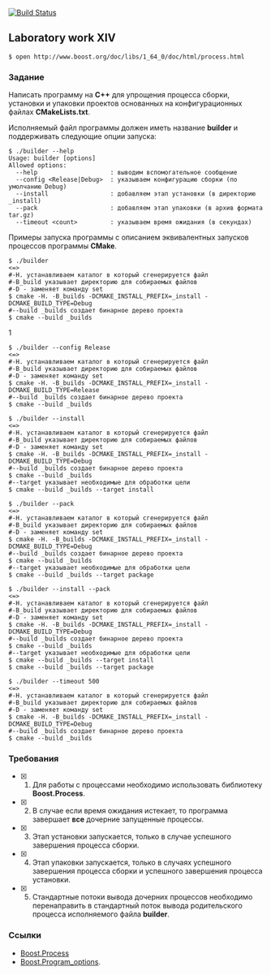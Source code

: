 [![Build Status](https://travis-ci.org/komissarovrodion21/lab14.svg?branch=master)](https://travis-ci.org/komissarovrodion21/lab14)
## Laboratory work XIV

```
$ open http://www.boost.org/doc/libs/1_64_0/doc/html/process.html
```

### Задание

Написать программу на **C++** для упрощения процесса сборки, установки и упаковки проектов основанных на конфигурационных файлах **CMakeLists.txt**.

Исполняемый файл программы должен иметь название **builder** и поддерживать следующие опции запуска:

```ShellSession
$ ./builder --help
Usage: builder [options]
Allowed options:
  --help                    : выводим вспомогательное сообщение
  --config <Release|Debug>  : указываем конфигурацию сборки (по умолчанию Debug)
  --install                 : добавляем этап установки (в директорию _install)
  --pack                    : добавляем этап упаковки (в архив формата tar.gz)
  --timeout <count>         : указываем время ожидания (в секундах)
```

Примеры запуска программы с описанием эквивалентных запусков процессов программы **CMake**.

```ShellSession
$ ./builder
<=>
#-H. устанавливаем каталог в который сгенерируется файл 
#-B_build указывает директорию для собираемых файлов 
#-D - заменяет команду set 
$ cmake -H. -B_builds -DCMAKE_INSTALL_PREFIX=_install -DCMAKE_BUILD_TYPE=Debug
#--build _builds создает бинарное дерево проекта 
$ cmake --build _builds
```
1
```ShellSession
$ ./builder --config Release
<=>
#-H. устанавливаем каталог в который сгенерируется файл
#-B_build указывает директорию для собираемых файлов
#-D - заменяет команду set
$ cmake -H. -B_builds -DCMAKE_INSTALL_PREFIX=_install -DCMAKE_BUILD_TYPE=Release
#--build _builds создает бинарное дерево проекта
$ cmake --build _builds
```


```ShellSession
$ ./builder --install
<=>
#-H. устанавливаем каталог в который сгенерируется файл
#-B_build указывает директорию для собираемых файлов
#-D - заменяет команду set
$ cmake -H. -B_builds -DCMAKE_INSTALL_PREFIX=_install -DCMAKE_BUILD_TYPE=Debug
#--build _builds создает бинарное дерево проекта
$ cmake --build _builds
#--target указывает необходимые для обработки цели
$ cmake --build _builds --target install
```

```ShellSession
$ ./builder --pack
<=>
#-H. устанавливаем каталог в который сгенерируется файл
#-B_build указывает директорию для собираемых файлов
#-D - заменяет команду set
$ cmake -H. -B_builds -DCMAKE_INSTALL_PREFIX=_install -DCMAKE_BUILD_TYPE=Debug
#--build _builds создает бинарное дерево проекта
$ cmake --build _builds
#--target указывает необходимые для обработки цели
$ cmake --build _builds --target package
```

```ShellSession
$ ./builder --install --pack
<=>
#-H. устанавливаем каталог в который сгенерируется файл
#-B_build указывает директорию для собираемых файлов
#-D - заменяет команду set
$ cmake -H. -B_builds -DCMAKE_INSTALL_PREFIX=_install -DCMAKE_BUILD_TYPE=Debug
#--build _builds создает бинарное дерево проекта
$ cmake --build _builds
#--target указывает необходимые для обработки цели
$ cmake --build _builds --target install
$ cmake --build _builds --target package
```

```ShellSession
$ ./builder --timeout 500
<=>
#-H. устанавливаем каталог в который сгенерируется файл
#-B_build указывает директорию для собираемых файлов
#-D - заменяет команду set
$ cmake -H. -B_builds -DCMAKE_INSTALL_PREFIX=_install -DCMAKE_BUILD_TYPE=Debug
#--build _builds создает бинарное дерево проекта
$ cmake --build _builds
```

### Требования

- [x] 1. Для работы с процессами необходимо использовать библиотеку **Boost.Process**.

- [X] 2. В случае если время ожидания истекает, то программа завершает **все** дочерние запущенные процессы.

- [X] 3. Этап установки запускается, только в случае успешного завершения процесса сборки.

- [X] 4. Этап упаковки запускается, только в случаях успешного завершения процесса сборки и 
успешного завершения процесса установки.

- [X] 5. Стандартные потоки вывода дочерних процессов необходимо перенаправить в стандартный поток 
вывода родительского процесса исполняемого файла **builder**.

### Ссылки

- [Boost.Process](http://www.highscore.de/boost/process/)
- [Boost.Program_options](http://www.boost.org/doc/libs/1_65_0/doc/html/program_options.html).

